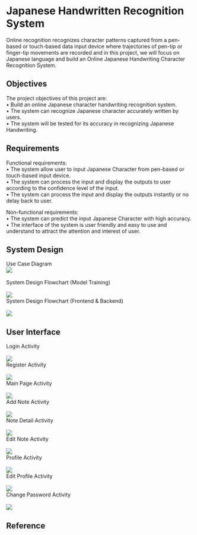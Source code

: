 # Japanese Handwritten Recognition System
Online recognition recognizes character patterns captured from a pen-based or touch-based data input device where trajectories of pen-tip or finger-tip movements are recorded and in this project, we will focus on Japanese language and build an Online Japanese Handwriting Character Recognition System.<br>

## Objectives
The project objectives of this project are:<br>
•	Build an online Japanese character handwriting recognition system.<br>
•	The system can recognize Japanese character accurately written by users.<br>
•	The system will be tested for its accuracy in recognizing Japanese Handwriting.<br>

## Requirements
Functional requirements:<br>
•	The system allow user to input Japanese Character from pen-based or touch-based input device.<br>
•	The system can process the input and display the outputs to user according to the confidence level of the input.<br>
•	The system can process the input and display the outputs instantly or no delay back to user.<br>

Non-functional requirements:<br>
•	The system can predict the input Japanese Character with high accuracy.<br> 
•	The interface of the system is user friendly and easy to use and understand to attract the attention and interest of user.<br> 

## System Design 
Use Case Diagram<br>
<img src="Images/Use Case.png"/> <br> <br>
System Design Flowchart (Model Training)<br> <br>
<img src="Images/System Design.png"/> <br>
System Design Flowchart (Frontend & Backend)<br> <br>
<img src="Images/Frontend & Backend.png"/><br> 

## User Interface
Login Activity<br> <br>
<img src="Images/Login.png"/> <br>
Register Activity<br> <br>
<img src="Images/Register.png"/><br>
Main Page Activity<br> <br>
<img src="Images/Main Page.png"/> <br>
Add Note Activity<br><br>
<img src="Images/Add Note.png"/> <br>
Note Detail Activity<br> <br>
<img src="Images/Note Detail.png"/> <br>
Edit Note Activity<br> <br>
<img src="Images/Edit Note.png"/> <br>
Profile Activity<br> <br>
<img src="Images/Profile.png"/> <br>
Edit Profile Activity<br> <br>
<img src="Images/Edit Profile.png"/> <br>
Change Password Activity<br> <br>
<img src="Images/Change Password.png"/><br>

## Reference



